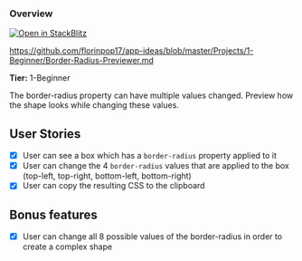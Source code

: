 ### Overview

[![Open in StackBlitz](https://developer.stackblitz.com/img/open_in_stackblitz.svg)](https://stackblitz.com/github/arslan-dev/border-radius-previewer)

https://github.com/florinpop17/app-ideas/blob/master/Projects/1-Beginner/Border-Radius-Previewer.md

**Tier:** 1-Beginner

The border-radius property can have multiple values changed. Preview how the shape looks while changing these values.

## User Stories

- [x] User can see a box which has a `border-radius` property applied to it
- [x] User can change the 4 `border-radius` values that are applied to the box (top-left, top-right, bottom-left, bottom-right)
- [x] User can copy the resulting CSS to the clipboard

## Bonus features

- [x] User can change all 8 possible values of the border-radius in order to create a complex shape
